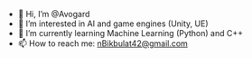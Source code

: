 - 👋 Hi, I’m @Avogard
- 👀 I’m interested in AI and game engines (Unity, UE)
- 🌱 I’m currently learning Machine Learning (Python) and C++
- 📫 How to reach me: nBikbulat42@gmail.com

<!---
Avogard/Avogard is a ✨ special ✨ repository because its `README.md` (this file) appears on your GitHub profile.
You can click the Preview link to take a look at your changes.
--->
